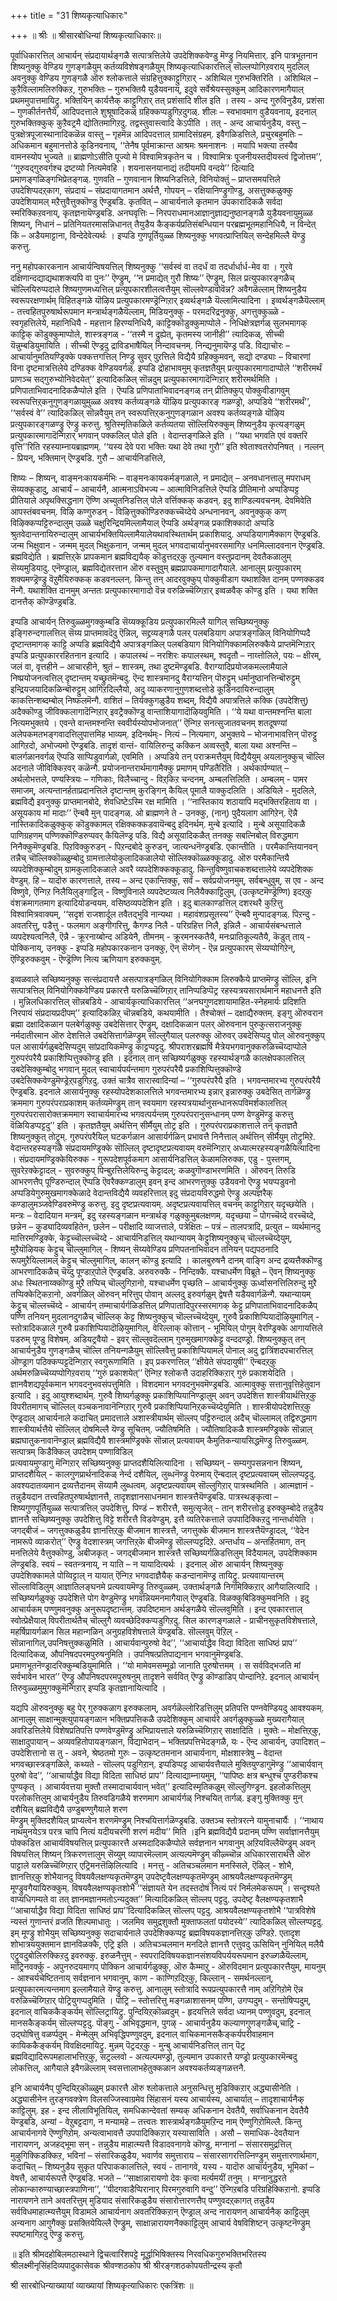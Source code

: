 +++
title = "31 शिष्यकृत्याधिकारः"

+++
॥ श्रीः ॥ श्रीसारबोधिन्यां शिष्यकृत्याधिकारः॥  
  
पूर्वाधिकारत्तिल् आचार्यन् संप्रदायार्थङ्गळै सत्पात्रत्तिलेये उपदेशिक्कवेण्डु मॆण्ड्रु नियमित्तार्. इनि पात्रभूतनान शिष्यनुक्कु वेण्डिय गुणङ्गळैयुम् कर्तव्यविशेषङ्गळैयुम् शिष्यकृत्याधिकारत्तिल् सॊल्लप्पोगिऱवराय् मुदलिल् अवनुक्कु वेण्डिय गुणङ्गळै ऒरु श्लोकत्ताले संग्रहित्तुक्काट्टुगिऱार् - अशिथिल गुरुभक्तिरिति । अशिथिल – कुऱैविल्लामलिरुक्किऱ, गुरुभक्तिः – गुरुभक्तियै युडैयवनाय्, इदुवे सर्वेश्रेयस्सुक्कुम् आदिकारणमागैयाल् प्रथममुपात्तमायिट्रु. भक्तियिन् कार्यत्तैक् काट्टुगिऱार् तत् प्रशंसादि शील इति । तस्य - अन्द गुरुविनुडैय, प्रशंसा – गुणकीर्तनत्तैये, आदिपदत्ताले शुश्रूषादिकळ् ग्रहिक्कप्पडुगिऱदुगळ्. शीलः – स्वभावमाग वुडैयवनाय्, इदनाल् गुरुभक्तिक्कुक् कुऱैवट्रमै द्योतितमागिऱदु. तद्वस्तुवास्त्वादि केऽपीति । तत् - अन्द आचार्यनुडैय, वस्तु – पुत्रक्षेत्रपूजास्थानादिकळॆन्न वास्तु – गृहमॆन्न आदिपदत्ताल् ग्रामादिसंग्रहम्. इवैगळिडत्तिले, प्रचुरबहुमतिः – अधिकमान बहुमानत्तोडे कूडिनवनाय्, ‘‘तेनैष पूर्वमाक्रान्त आश्रमः श्रमनाशनः । मयापि भक्त्या तस्यैव वामनस्योप भुज्यते ॥ ब्राह्मणोऽसीति पूज्यो मे विश्वामित्रकृतेन च । विश्वामित्रः पूजनीयस्तदीयस्त्वं द्विजोत्तम’’, ‘‘गुरुवद्गुरुवर्गश्च द्रष्टव्यो नित्यमेवहि । शयनासनयानाद्यं तदीयमपि वन्दये’’ दित्यादि प्रमाणङ्गळिङ्गभिप्रेतङ्गळ्. गुणवति – गुणवानान शिष्यनिडत्तिले, विनियोक्तुं – प्राप्तसमयत्तिले उपदेशिप्पदऱ्‌काग, संप्रदायं – संप्रदायागतमान अर्थत्तै, गोपयन् – रक्षियानिण्ड्रुगॊण्डु, असत्तुक्कळुक्कु उपदेशियामल् मऱैत्तुवैत्तुक्कॊण्डु ऎण्ड्रबडि. कृतवित् – आचार्यनाले कृतमान उपकारादिकळै सर्वदा स्मरिक्किऱवनाय्, कृतज्ञनायॆण्ड्रबडि. अनघवृत्तिः – निरपराधमानआज्ञानुज्ञाद्यनुष्ठानङ्गळै युडैयवनायुमुळ्ळ शिष्यन्, निधानं – प्रतिनियतरमासन्निधानत् तैयुडैय कैङ्कर्यप्रतिसंबन्धियान परब्रह्मभूतमहानिधियै, न विन्देत् किं – अडैयमाट्टाना, विन्देदेवेत्यर्थः । इप्पडि गुणपूर्तियुळ्ळ शिष्यनुक्कु भगवत्प्राप्तियिल् सन्देहमिल्लै यॆण्ड्रु करुत्तु.  
  
ननु महोपकारकनान आचार्यन्विषयत्तिल् शिष्यनुक्कु ‘‘सर्वस्वं वा तदर्धं वा तदर्धार्धार्ध-मेव वा । गुरवे दक्षिणान्दद्याद्यथाशक्त्यपि वा पुनः’’ ऎण्ड्रुम्, ‘‘न प्रमाद्येत् गुरौ शिष्यः’’ ऎण्ड्रुम्, सिल प्रत्युपकारङ्गळैच् चॊल्लियिरुप्पदाले शिष्यगुणमध्यत्तिल् प्रत्युपकारशीलत्वत्तैयुम् सॊल्लवेण्डावोवॆन्न? अवैगळॆल्लाम् शिष्यनुडैय स्वरूपरक्षणार्थम् विहितङ्गळे यॊऴिय प्रत्युपकारमण्ड्रॆन्गिऱार् इव्वर्थङ्गळै यॆल्लामित्यादिना । इव्वर्थङ्गळैयॆल्लाम् - तत्त्वहितपुरुषार्थरूपमान मन्त्रार्थङ्गळैयॆल्लाम्, मिडियनुक्कु - परमदरिद्रनुक्कु, अगत्तुक्कुळ्ळे - स्वगृहत्तिलेये, महानिधियै - महत्तान हिरण्यनिधियै, काट्टिक्कॊडुक्कुमाप्पोले - निधिक्षेत्रज्ञर्गळ् सुलभमागक् काट्टिक् कॊडुक्कुमाप्पोले, शास्त्रङ्गळ् - ‘‘तस्मै न द्रुह्येत्, कृतमस्य जानीही’’ त्यादिकळ्, सीच्ची यॆन्नुम्बडियुमायिति । सीच्ची ऎण्ड्रदु द्राविडभाषैयिल् निन्दावचनम्. निन्द्यनुमायॆण्ड्र पडि. विद्याचोरः – आचार्यानुमतियण्ड्रिक्के पक्कत्तगत्तिल् निण्ड्रु सुवर् पुऱत्तिले विद्यैयै ग्रहिक्कुमवन्, सद्यो दण्ड्याः – विचारणां विना दृष्टमात्रत्तिलेये दण्डिक्क वेण्डियवर्गळ्. इप्पडि द्रोहाभावमुम् कृतज्ञतैयुम् प्रत्युपकारमागादाप्पोले ‘‘शरीरमर्थं प्राणञ्च सद्गुरुभ्योनिवेदयेत्’’ इत्यादिकळिल् सॊन्नदुम् प्रत्युपकारमागादॆन्गिऱार् शरीरमर्थमिति । प्रणिपाताभिवादनादिकळैप्पोले इति । ऎप्पडि प्रणिपाताभिवादनङ्गळ् तन् प्रीतिक्कुप् पोक्कुवीडागवुम् स्वरूपत्तिऱ्‌कनुगुणङ्गळायुमुळ्ळ अवश्य कर्तव्यङ्गळे यॊऴिय प्रत्युपकारङ् गळण्ड्रो, अप्पडिये ‘‘शरीरमर्थं’’, ‘‘सर्वस्वं वे’’ त्यादिकळिल् सॊन्नवैयुम् तन् स्वरूपत्तिऱ्‌कनुगुणङ्गळान अवश्य कर्तव्यङ्गळे यॊऴिय प्रत्युपकारङ्गळण्ड्रु ऎण्ड्रु करुत्तु. श्रुतिस्मृतिकळिले कर्तव्यतया सॊल्लियिरुक्कुम् शिष्यनुडैय कृत्यङ्गळुम् प्रत्युपकारमागादॆन्गिऱार् भगवान् पक्कलिल् पोले इति । वेदान्तङ्गळिले इति । ‘‘यथा भगवति एवं वक्तरि वृत्ति’’रिति रहस्याम्नायब्राह्मणम्. ‘‘यस्य देवे परा भक्तिः यथा देवे तथा गुरौ’’ इति श्वेताश्वतरोपनिषत् । नल्लन् - प्रियन्, भक्तिमान् ऎण्ड्रबडि. गुरौ – आचार्यनिडत्तिले,  
  
शिष्यः – शिष्यन्, वाङ्मनःकायकर्मभिः – वाङ्मनःकायकर्मङ्गळाले, न प्रमाद्येत् – अनवधानत्तालु मपराधम् सॆय्यक्कूडादु, आचार्यं – आचार्यनै, आत्मनाऽविभज्य – आत्माविनिडत्तिले ऎप्पडि प्रीतिमानो अप्पडिप्पट्ट प्रीतियाले अपृथक्सिद्धनाग ऎण्णि अच्युतनिडत्तिल् पोले वर्त्तिक्कक् कडवन्. इदु शाण्डिल्यवचनम्. देवमिवेति आपस्तंबवचनम्. विऴि कण्गुरुडन् - विऴित्तुक्कॊण्डिरुक्कच्चॆय्देये अन्धनानवन्, अवनुक्कुक् कण् विऴिक्कप्पट्टिरुन्दालुम् उळ्ळे चक्षुरिन्द्रियमिल्लामैयाल् ऎप्पडि अर्थङ्गळ् प्रकाशिक्कादो अप्पडि श्रुतवेदान्तनायिरुन्दालुम् आचार्यभक्तियिल्लामैयालेयथावस्थितार्थम् प्रकाशियादु. अप्पडियागामैक्काग ऎण्ड्रबडि. जन्म भिक्षुवान - जन्मम् मुदल् भिक्षुकनान, जन्मम् मुदल् भगवदाचार्यानुभवरसमागिऱ धनमिल्लादवनान ऎण्ड्रबडि. ब्रह्मविद्येति । ब्रह्मत्तिऱ्‌के प्रापकमान ब्रह्मविद्ययैक् कॊडुत्तदऱ्‌कु तुल्यमान वस्तुप्रदानम् देवतैकळालुम् सॆय्यमुडियादु. एनॆण्ड्राल्, ब्रह्मविद्येतरत्तान ऒरु वस्तुवुम् ब्रह्मप्रापकमागादागैयाले. आनालुम् प्रत्युपकारम् शक्यमण्ड्रॆण्ड्रु वॆऱुमैयिरुक्कक् कडवनल्लन्. किन्तु तन् आदरवुक्कुप् पोक्कुवीडाग यथाशक्ति दानम् पण्णक्कडव नॆन्गै. यथाशक्ति दानमुम् अन्ततः प्रत्युपकारमागादो वॆन्न वरुळिच्चॆय्गिऱार् इव्वळवैक् कॊण्डु इति । यथा शक्ति दानत्तैक् कॊण्डॆण्ड्रबडि.  
  
इप्पडि आचार्यन् तिरुवुळ्ळमुगक्कुम्बडि सॆय्यक्कूडिय प्रत्युपकारमिल्लै यागिल् सच्छिष्यनुक्कु इङ्गिरुन्दगालत्तिल् सॆय्य प्राप्तमावदॆदु ऎन्निल्, सद्द्रव्यङ्गळै पलर् पलबडियाग अपात्रङ्गळिल् विनियोगिप्पदै दृष्टान्तमागक् काट्टि अप्पडि ब्रह्मविद्यैयै अपात्रङ्गळिल् पलबडियाग विनियोगिक्कामलिरुक्कैये प्राप्तमॆन्गिऱार् इप्पडि प्रत्युपकाररहितनान इत्यादि । कपालस्थं – नरशिरः कपालस्थम्, श्वदृतौ – नाय्त्तोलिले, पयः – क्षीरम्, जलं वा, वृत्तहीने – आचारहीने, श्रुतं – शास्त्रम्, तथा दुष्टमॆण्ड्रबडि. वैराग्यादिप्रयोजकमल्लामैयाले निष्प्रयोजनत्वत्तिल् दृष्टान्तम् यच्छ्रुतमॆन्बदु. ऎन्द शास्त्रमानदु वैराग्यत्तिन् पॊरुट्टुम् धर्मानुष्ठानत्तिन्बॊरुट्टुम् इन्द्रियजयादिकळिन्बॊरुट्टुम् आगिऱदिल्लैयो, अदु व्याकरणानुगुणशब्दत्तोडे कूडिनदायिरुन्दालुम् काकत्तिन्शब्दम्बोल् निष्फलमॆन्गै. वाशितं – तिर्यक्कुगळुडैय शब्दम्, विद्यैयै अपात्रत्तिले कक्कि (उपदेशित्तु) अदैक्कॊण्डु जीविक्कलागादॆन्गिऱार् इवट्रैक्कॊण्डु वान्ताशियागादॊऴियवुमिति । ‘‘ये यथा वान्तमश्नन्ति बाला नित्यमभुक्तये । एवन्ते वान्तमश्नन्ति स्ववीर्यस्योपभोजनात्’’ ऎन्गिऱ सनत्सुजातवचनम् शतदूषण्यां अलेपकमतभङ्गवादत्तिलुपात्तमिह भाव्यम्. इदिनर्थम्ः- नित्यं – नित्यमाग, अभुक्तये – भोजनाभावत्तिन् पॊरुट्टु आगिऱदो, अभोज्यमो ऎण्ड्रबडि. तादृशं वान्तं- वायिलिरुन्दु कक्किन अव्वस्तुवै, बाला यथा अश्नन्ति – बालर्गळानवर्गळ् ऎप्पडि साप्पिडुवार्गळो, एवमिति । अप्पडिये तन् पराक्रमत्तैयुम् विद्यैयैयुम् अयलानुक्कुच् चॊल्लि अदनाले जीविक्किऱवर् कळॆन्गै. प्रयोजनान्तरार्थमागामैक्कु प्रमाणम् पण्डितैरिति । अर्थकार्पण्यात् – अर्थलोभत्तले, पण्यस्त्रियः – गणिकाः, विलैच्चान्दु - विऱ्‌किऱ चन्दनम्, अम्बलत्तिलिति । अम्बलम् - पामर समाजम्, अत्यन्तानर्हताप्रदानत्तिले दृष्टान्तम् कुरङ्गिन् कैयिल् पूमालै याक्कुदलिति । अडियिले - मुदलिले, ब्रह्मविद्यै इवनुक्कु प्राप्तमानबोदे, शेवधिष्टेऽस्मि रक्ष मामिति । ‘‘नास्तिकाय शठायापि मद्भक्तिरहिताय वा । असूयकाय मां मादाः’’ ऎन्बवै मुन् पादङ्गळ्. ओ ब्राह्मणने ते - उनक्कु, (नान्) पुदैयलाग आगिऱेन्. ऎन्नै नास्तिकादिकळुक्कुक् कॊडुक्कामल् रक्षिक्कक्कडवायॆन्बदु इदिनर्थम्. मुन्बे इत्यादि । मुन्बे असूयादिकळै पाणिग्रहणम् पण्णिक्कॊण्डिरुप्पवर् कैयिलॆण्ड्र पडि. विद्यै असूयादिकळैत् तनक्कु सबत्निबोल् विरुद्धमाग निनैक्कुमॆण्ड्रबडि. पिऱविक्कुरुडन् - पिऱन्दबोदे कुरुडन्, जात्यन्धनॆण्ड्रबडि. एकान्तीति । परमैकान्तियानवन् तन्नैच् चॊल्लिक्कॊळ्ळुम्बोदु ग्रामत्तालेयोकुलादिकळालेयो सॊल्लिक्कॊळ्ळक्कूडादु. ऒरु परमैकान्तियै व्यपदेशिक्कुम्बोदुम् ग्रामकुलादिकळाले अवरै व्यपदेशिक्कक्कूडादु. किन्तुविष्णुवाचकशब्दत्तालेये व्यपदेशिक्क वेण्डुम्. हि – यादॊरु कारणत्ताले, तस्य – अन्द एकान्तिक्कु, सर्वं – सर्वप्रयोजनमुम्, सर्वबन्धुवुम्, स एव - अन्द विष्णुवे, ऎन्गिऱ निलैयिलुङ्गाट्टिल् - विष्णुविनाले व्यपदेष्टव्यत्व निलैयैक्काट्टिलुम्, (उत्कृष्टमॆण्ड्रॆण्णि) इदऱ्‌कु वंशक्रमागतमाग इत्यादियोडन्वयम्. वसिष्ठव्यपदेशिन इति । इदु बालकाण्डत्तिल् दशरथरै कुऱित्तु विश्वामित्रवाक्यम्, ‘‘सदृशं राजशार्दूल तवैतद्भुवि नान्यथा । महावंशप्रसूतस्य’’ ऎन्बवै मुन्पादङ्गळ्. पिऱन्दु - अवतरित्तु, पडैत्तु - फलमाग अङ्गीगरित्तु, कैगण्ड निलै - परिग्रहित्त निलै, इन्निलै - आचार्यसंबन्धत्ताले व्यपदेश्यत्वनिलै, ऎन्नै - क्रूरनाय्बोन्द अडियेनै, तीमनम् - क्रूरमनस्कतैयै, मनःप्रातिकूल्यतैयै, कॆडुत् ताय् - पोक्किनाय्, उनक्कु - इप्पडि महोपकारकनान उनक्कु, ऎन् सॆय्गेन् - ऎन्न प्रत्युपकारम् सॆय्यप्पोगिऱेन्, ऎण्ड्रिरुक्कवुम् - ऎण्ड्रॆण्णि नित्य ऋणियाग इरुक्कवुम्.  
  
इव्वळवाले सच्छिष्यनुक्कु सत्संप्रदायत्तै असत्पात्रङ्गळिल् विनियोगिक्काम लिरुक्कैये प्राप्तमॆण्ड्रु सॊल्लि, इनि सत्पात्रत्तिल् विनियोगिक्कवेण्डिय प्रकारत्तै यरुळिच्चॆय्गिऱार् तानिप्पडिप्पॆट्र रहस्यत्रयसारार्थमान महाधनत्तै इति । मुन्निलधिकारत्तिल् सॊन्नबडिये - आचार्यकृत्याधिकारत्तिल् ‘‘अनघगुणदशायामाहित-स्नेहमार्यः प्रदिशति निरपायं संप्रदायप्रदीपम्’’ इत्यादिकळिऱ्‌ चॊन्नबडिये, कथयामीति । तैश्चोक्तं – दक्षाद्यैरुक्तम्. इङ्गु ऒरुवरान ब्रह्मा दक्षादिकळान पलबेर्गळुक्कु उबदेसित्तार् ऎण्ड्रुम्, दक्षादिकळान पलर् ऒरुवनान पुरुकुत्सराजनुक्कु नर्मदातीरमान ऒरु देशत्तिले उबदेसित्तार्गळॆण्ड्रुम् सॊल्लुगैयाल् पलरुक्कु ऒरुवर् उबदेसिप्पदु पोल् ऒरुवनुक्कुप् पल आसार्यर्गळुबदेसिप्पदुम् सांप्रदायिकमॆण्ड्रु काट्टप्पट्टदु. श्रीपराशरब्रह्मर्षि मैत्रेयभगवानुक्करुळिच्चॆय्दाप्पोले गुरुपरंपरैयै प्रकाशिप्पित्तुक्कॊण्डु इति । इदनाल् तान् सच्छिष्यर्गळुक्कु रहस्यार्थङ्गळै कालक्षेपकालत्तिल् उबदेसिक्कुम्बोदु भगवान् मुदल् स्वाचार्यपर्यन्तमाग गुरुपरंपरैयै प्रकाशिप्पित्तुक्कॊण्डे उबदेसिक्कवेण्डुमॆण्ड्रेऱ्‌पडुगिऱदु. उक्तं चात्रैव सारास्वादिन्यां – ‘‘गुरुपरंपरैयै इति । भगवन्तमारभ्य गुरुपरंपरैयै ऎण्ड्रबडि. इदनाले आसार्यनुक्कु रहस्योपदेशकालत्तिले भगवन्तमारभ्य इन्नार् इन्नारुक्कु उबदेसित् तार्गळॆण्ड्रु क्रममाग गुरुपरंपराप्रकाशम् कर्तव्यमॆण्ड्रुम् तान् स्वयमाग रहस्यत्रयार्थानुसन्धानरूपविमर्शकालत्तिल् गुरुपरंपरासारोक्तक्रममाग स्वाचार्यमारभ्य भगवत्पर्यन्तम् गुरुपरंपरानुसन्धानम् पण्ण वेण्डुमॆण्ड्रु करुत्तु वॆळियिडप्पट्टदु’’ इति । कृतज्ञतैयुम् अर्थत्तिन् सीर्मैयुम् तोट्र इति । गुरुपरंपराप्रकाशत्ताले तन् कृतज्ञतै शिष्यनुक्कुत् तोट्रुम्. गुरुपरंपरैयिल् घटकर्गळान आसार्यर्गळिन् प्रभावत्तै निनैत्ताल् अर्थत्तिन् सीर्मैयुम् तोट्रुमिऱे. वेदान्तरहस्यङ्गळै संप्रदायमण्ड्रिक्के सॊल्लिल् दृष्टादृष्टप्रत्यवायम् वरुमॆन्गिऱार् अध्यात्मरहस्यङ्गळैयित्यादिना । संप्रदायमण्ड्रिक्केयिरुक्क - गुरूपदेशपूर्वकमाग आसार्यनिडत्तिल् केळामलिरुक्क, एडु - पुस्तगम्, सुवरेऱक्केट्टादल् - सुवरुक्कुप् पिन्बुऱत्तिलेयिरुन्दु केट्टादल्; कळवुगॊण्डाभरणमिति । ऒरुवन् तिरुडि आभरणत्तैप् पूण्डिरुन्दाल् ऎप्पडि ऎवरैक्कण्डालुम् इवन् इन्द आभरणत्तुक्कु उडैयवनो ऎण्ड्रु भयप्पडुवनो अप्पडियेगुरुमुखमागक्केळादे वेदान्तविद्यैयै व्यवहरित्ताल् इदु संप्रदायविरुद्धमो ऎण्ड्रु अल्पज्ञरैक् कण्डालुमञ्जवेण्डिवरुमॆण्ड्रु करुत्तु. इदु दृष्टप्रत्यवायम्. अदृष्टप्रत्यवायत्तिल् वचनम् काट्टुगिऱार् यदृच्छयेति । मन्त्रः – वेदादियान मन्त्रम्, इदु रहस्यङ्गळान मन्त्रार्थङ् गळुक्कुमुबलक्षणम्. यदृच्छया – पोगच्चॆय्दे वरच्चॆय्दे, छन्नेन – कुड्यादिव्यवहितेन, छलेन – परीक्षादि व्याजत्ताले, पत्रेक्षितः – पत्रं – तालपत्रादि, प्रत्युत – व्यर्थमानदु मात्तिरमण्ड्रिक्के, केट्टुच्चॊल्लच्चॆय्दे - आचार्यनिडत्तिल् यथान्यायम् केट्टुशिष्यनुक्कुच् चॊल्लच्चॆय्देयुम्, मुऱैयॊऴियक् केट्टुच् चॊल्लुमागिल् - शिष्यन् सॆय्यवेण्डिय प्रणिपतनाभिवादन तनियन् पद्यपठनादि रूपमुऱैयिल्लामल् केट्टुच् चॊल्लुमागिल्, कालन् कॊण्डु इत्यादि । कालबुरुषनै दानम् वाङ्गि अन्द द्रव्यत्तैक्कॊण्डु आभरणादिकळैच् चॆय्दु पूण्डाऱ्‌पोले ऎण्ड्रबडि. अरुवरुक्कै - निन्दिक्कै. यश्चाधर्मेण विब्रूते – ऎवन् शिष्यनुक्कु अधः स्थितनाय्क्कॊण्डु मुऱै तप्पिच् चॊल्लुगिऱानो, यश्चाधर्मेण पृच्छति – आचार्यनुक्कु ऊर्ध्वासनत्तिलिरुन्दु मुऱै तप्पिक्केट्किऱानो, अवर्गळिल् ऒरुवन् मरित्तुप् पोवान् अल्लदु इरुवर्गळुम् द्वेषत्तै यडैयवार्गळॆन्गै. यथान्यायम् केट्टुच् चॊल्लच्चॆय्दे - आचार्यन् तम्माचार्यर्गळिडत्तिल् प्रणिपातादिपुरस्सरमागक् केट्टु प्रणिपाताभिवादनादिकळैप् पण्णि तनियन् मुदलानदुगळैच् चॊल्लिक् केट्ट शिष्यनुक्कुच् चॊल्लच्चॆय्देयुम्, गुरुवै प्रकाशिप्पियादॊऴियुमागिल् - स्तोत्रादिकळाले गुरुवै प्रकाशिप्पियादॊऴियुमागिल्, वेरिल्लाक् कॊत्तान् - भूमियिल् पोगुम् वेरण्ड्रिक्के आगायत्तिले पडरुम् पूण्डु विशेषम्. अडियट्रवैयो - इवर् सॊल्लुवदॆल्लाम् गुरुमुखमागक्केट्टु वन्ददण्ड्रो. शिष्यनुक्कुत् तन् आचार्यनुडैय गुणङ्गळैच् चॊल्लि तनियन्गळैयुम् सॊल्लिवैत्तु प्रकाशिप्पियामल् पोनाल् अदु द्वात्रिंशदपचारत्तिल् ऒण्ड्राग पठिक्कप्पट्टदॆन्गिऱार् स्वगुरूणामिति । इप् प्रकरणत्तिल् ‘‘क्षीयेते संपदायुषी’’ ऎन्बदऱ्‌कु अर्थमरुळिच्चॆय्यप्पोगिऱवराय् ‘‘गुरुं प्रकाशयेत्’’ ऎन्गिऱ श्लोकत्तै उदाहरिक्किऱार् गुरुं प्रकाशयेदिति । ज्ञानवैशद्यपूर्वकमान भगवदनुभवसंपत्तुमिति । विशदमान भगवदनुभवमॆण्ड्रबडि. आत्मावुक्कु सत्तानुवृत्तिहेतुवान इत्यादि । इदु आयुश्शब्दार्थम्. गुरुवै शिष्यर्गळुक्कु प्रकाशिप्पियानिण्ड्रालुम् अवन् उपदेशित्त शास्त्रीयार्थत्तिऱ्‌कु विपरीतमागच् चॊल्लिल् वञ्चकनावानॆन्गिऱार् गुरुवै प्रकाशिप्पियानिऱ्‌कच्चॆय्देयुमिति । शास्त्रीयोपदेशत्तिऱ्‌कु ऎण्ड्रदाल् आचार्यनाले कदाचित् प्रमादत्ताले अशास्त्रीयार्थम् सॊल्लप् पट्टिरुन्दाल् अदैच् चॊल्लामल् तद्विरुद्धमाग शास्त्रीयार्थत्तैये सॊल्लिल् दोषमिल्लै यॆण्ड्रु सूचितम्. ज्यौतिषमिति । ज्यौतिषादिकळै शास्त्रमण्ड्रिक्के सॊन्नाल् ब्रह्मघातुकनावानॆण्ड्राल् ब्रह्मविद्यैयै शास्त्रमण्ड्रिक्के सॊन्नाल् प्रत्यवायम् कैमुतिकन्यायसिद्धमॆण्ड्रु तिरुवुळ्ळम्. सत्पात्रम् किडैक्किल् उपदेशम् पण्णाविडिल्  
प्रत्यवायमुण्डागु मॆन्गिऱार् सच्छिष्यनुक्कु प्राप्तदशैयिलित्यादिना । सच्छिष्यन् - सम्यगुपसन्ननान शिष्यन्, प्राप्तदशैयिल् - कालगुणप्रार्थनादिकळ् नेर्न्द दशैयिल्, लुब्धनॆण्ड्रु पेरुमाय् ऎन्बदाल् दृष्टप्रत्यवायम् सॊल्लप्पट्टदु. अवश्यदातव्यमान द्रव्यत्तैदानम् सॆय्यामै लुब्धत्वम्. अदृष्टप्रत्यवायम् सॊल्लुगिऱार् पात्रस्थमिति । आत्मज्ञानं - तन्नुडैयदान तत्त्वहितपुरुषार्थज्ञानत्तै, तादृशज्ञानसाधनमान शास्त्रत्तैयॆण्ड्रबडि. पात्रस्थङ्कृत्वा – शिष्यगुणपूर्तियुळ्ळ सत्पात्रत्तिल् उपदेशित्तु, पिण्डं – शरीरत्तै, समुत्सृजेत् - तान् शरीरत्तोडु इरुक्कुम्बोदे तन्नुडैय ज्ञानत्तै सच्छिष्यनुक्कु उपदेशित्तु विट्टे शरीरत्तै विडवेण्डुम्. इत्तै व्यतिरेकत्ताले उपपादिक्किऱदु नान्तर्धायेति । जगद्बीजं – जगत्तुक्कळुडैय ज्ञानत्तिऱ्‌कु बीजमान शास्त्रत्तै, जगत्तुक्के बीजमान शास्त्रत्तैयॆण्ड्रादल्, ‘‘वेदेन नामरूपे व्याकरोत्’’ ऎण्ड्रु वेदशास्त्रम् जगत्तिऱ्‌के बीजमॆण्ड्रु सॊल्लप्पट्टदिऱे. अन्तर्धाय – अन्तर्हितमाग, तन् मनत्तिलेये वैत्तुक्कॊण्डु, अबीजकृत् - जगद्बीजमान शास्त्रत्तै सच्छिष्यर्गळिडत्तिलुम् विदैयामल्, उपदेशिक्काम लॆण्ड्रबडि. स्वयं – स्वतन्त्रनाय्, न याति – न यायादित्यर्थः । इदनाल् ऒरु आचार्यन् शिष्यनुक्कु उपदेशिक्कामले पोय्विट्टाल् न यायात् ऎन्गिऱ भगवदाज्ञैयैक् कडन्दानामॆण्ड्र तायिट्रु. प्रत्यवायान्तरम् सॊल्लाविडिलुम् आज्ञातिलङ्घनमे प्रत्यवायमॆण्ड्रु तिरुवुळ्ळम्. उक्तार्थङ्गळै निगमिक्किऱार् आगैयालित्यादि । सच्छिष्यर्गळुक्कु उपदेशित्ते पोग वेण्डुमॆण्ड्रु भगवन्नियमनमागैयाल् ऎण्ड्रबडि. विळक्कुबिडिक्कुमवनिति । इदु आचार्यकम् पण्णुमवनुक्कु अनुरूपदृष्टान्तम्. उपदिष्टमान अर्थङ्गळैये सॊल्लवुमिति । इन्द एवकारत्ताल् स्वोत्प्रेक्षैयाल् विपरीतार्थतैच् चॊल्लुगै व्यवच्छेदिक्कप्पडुगिऱदु. सिल कारणङ्गळाले - प्राचीनसुकृतविशेषत्ताले, महर्षिप्रायर्गळान सिल महान्गळिन् अनुग्रहविशेषत्ताले यॆण्ड्रबडि. सॊल्लवुम् पॆऱिल् - सॊन्नानागिल्,उपनिषत्तुक्कळुमिति । आचार्यवान्पुरुषो वेद’’, ‘‘आचार्याद्धैव विद्या विदिता साधिष्ठं प्राप’’ दित्यादिकळ्, औपनिषदपरमपुरुषनुमिति । उपनिषत्प्रतिपाद्यनान भगवानुमॆण्ड्रबडि. प्रमाणभूतनॆण्ड्रादरिक्कुम्बडियुमामिति । ‘‘यो मामेवमसम्मूढो जानाति पुरुषोत्तमम् । स सर्वविद्भजति मां सर्वभावेन भारत’’ ऎण्ड्रु औपनिषदपरमपुरुषनुम् तादृशने सर्ववित् ऎण्ड्रु कॊण्डाडिप् पोन्दानिऱे. इदनाल् आचार्यन् तिरुवुळ्ळमुमुगक्कुमॆन्गिऱार् इप्पडि कृतज्ञानायित्यादि ।  
  
यद्यपि ऒरुवनुक्कु बहु पेर् गुरुक्कळाग इरुक्कलाम्, अवर्गळॆल्लोरिडत्तिलुम् प्रतिपत्ति पण्नवेण्डियदु आवश्यकम्. आनालुम् साक्षान्मुक्त्युपायङ्गळान भक्तिप्रपत्तिकळै उपदेशिक्कुम् आचार्यरे अवर्गळुक्कुळ्ळे मुख्यरागैयाल् अवरिडत्तिलेये विशेषप्रतिपत्ति पण्णवेण्डुमॆण्ड्रु अभिप्रायत्ताले यरुळिच्चॆय्गिऱार् साक्षादिति । मुक्तेः – मोक्षत्तिऱ्‌कु, साक्षादुपायान् – अव्यवहितोपायङ्गळान, विद्याभेदान् – भक्तिप्रपत्तिभेदङ्गळै, यः - ऎन्द आचार्यन्, उपादिशत् – उपदेशित्तानो स तु - अवने, श्रेष्ठतमो गुरुः – उत्कृष्टतमनान आचार्यनाग, मोक्षशास्त्रेषु – वेदान्त भगवच्छास्त्रङ्गळिले, कथ्यते - सॊल्लप् पडुगिऱान्. इप्पडिप्पट्ट आचार्यवत्तैयाले मुक्तियुण्डागुमॆण्ड्रु ‘‘आचार्यवान् पुरुषो वेद’’, ‘‘आचार्याद्धैव विद्या विदिता साधिष्ठं प्राप’’ दित्याद्याम्नायमुम्, ‘‘पापिष्ठः क्षत्र बन्धुश्च पुण्डरीकश्च पुण्यकृत् । आचार्यवत्तया मुक्तौ तस्मादाचार्यवान् भवेत्’’ इत्यादिस्मृतिकळुम् सॊल्लुगिण्ड्रन. इहलोकत्तिलुम् परलोकत्तिलुम् आचार्यनुडैय तिरुवडिगळैये शरणमाग आचार्यर्गळ् निश्चयित् तार्गळ्. इङ्गु मुक्तिक्कु मुन् दशैयिल् ब्रह्मविद्यैयै उण्डुबण्णुगैयाले शरण  
मॆण्ड्रुम् मुक्तिदशैयिल् प्राप्यत्वेन शरणमॆण्ड्रुम् निश्चयित्तार्गळॆण्ड्रबडि. उक्तञ्च स्तोत्ररत्ने यामुनाचार्यैः । ‘‘नाथाय नाथमुनयेऽत्र परत्र चापि नित्यं यदीयचरणौ शरणं मदीय’’ मिति ।इनि ब्रह्मविद्यैयै प्रदानम् पण्णि सर्वाज्ञानत्तैयुम् पोक्कडित्त आचार्यविषयत्तिल् प्रत्युपकारत्तै अस्मदादिकळैप्पोले सर्वज्ञनान भगवानुम् अऱियविल्लैयॆण्ड्रुम् अवन् विषयत्तिल् शिष्यन् त्रिकरणत्तालुम् सॆय्युम् व्यापारमॆल्लाम् अत्यल्पमॆण्ड्रुम् कीऴ्च्चॊन्न अधिकारसारार्थत्तै ऒरु पाट्टाले यरुळिच्चॆय्गिऱार् एट्रिमनत्तॆऴिलित्यादि । मनत्तु - अतिचञ्चलमान मनस्सिले, ऎऴिल् - शोभै, ज्ञानत्तिऱ्‌कु शोभैयानदु विषयवैलक्षण्यकृतमॆण्ड्रुम् उपदेष्टृवैलक्षण्यकृतमॆण्ड्रुम् आश्रयवैलक्षण्यकृतमॆण्ड्रुम् मूण्ड्रुवगैयायिरुक्कुम्. विषयवैलक्षण्यकृतशोभै ‘‘संज्ञायते येन तदस्तदोषं नित्यं परं निर्मलमेकरूपम् । सन्दृश्यते वाप्यधिगम्यते वा तत् ज्ञानमज्ञानमतोऽन्यदुक्त’’ मित्यादिकळिल् सॊल्लप् पट्टदु. उपदेष्टृ वैलक्षण्यकृतशाभै ‘‘आचार्याद्धैव विद्या विदिता साधिष्ठं प्राप’’दित्यादिकळिल् सॊल्लप् पट्टदु. आश्रयवैलक्षण्यकृतशोभै ‘‘पात्रविशेषे न्यस्तं गुणान्तरं व्रजति शिल्पमाधातुः । जलमिव समुद्रशुक्तौ मुक्ताफलतां पयोदस्ये’’ त्यादिकळिल् सॊल्लप्पट्टदु. इम् मूण्ड्रु शोभैयुम् सच्छिष्यनुक्कु सदाचार्यनाले उपदेशिक्कप्पट्ट ब्रह्मविषयकज्ञानत्तिऱ्‌कु उण्डिऱे. एतादृश शोभात्रययुक्तमान ज्ञानविळक्कै, एट्रि इति । अतिचञ्चलमान मनदिले ज्ञानत्तै एत्तुवदु ऊसियिन् नुनियिल् मलैयै एट्रुवदुबोलिरुक्किऱदु इवरुक्कु. इरुळनैत्तुम् - स्वपरादिविषयकज्ञानसंशयविपर्ययरूपमान इरुळ्गळैयॆल्लाम्, माट्रिनवर्क्कु - अपुनरुदयमागप् पोक्किन आचार्यर्गळुक्कु, ऒरु कैम्माऱु - ऒरुविदमान प्रत्युपकारत्तैयुम्, मायनुम् - आश्चर्यचेष्टितनाय् सर्वज्ञनान भगवानुम्, काण - काण्गिऱदिऱ्‌कु, किल्लान् - समर्थनल्लान्, प्रत्युपकारमत्यन्तमाग इल्लामैयाले यॆण्ड्रु करुत्तु. आनालुम् स्तोत्रादि रूपप्रत्युपकारत्तै नाम् अऱिगिऱोमे ऎन्न वरुळिच्चॆय्गिऱार् पोट्रियुगप्पदुमिति । पोट्रि – स्तोत्तरित्तु मङ्गळाशासनम् पण्णि, उगप्पदुम् - सन्तोषिप्पदुम्, इदनाल् वाचिककैङ्कर्यम् सॊल्लिट्रायिट्रु. पुन्दियिऱ्‌कॊळ्वदुम् - हृदयत्तिले सर्वदा ध्यानम् पण्णुवदुम्, इदनाल् मानसकैङ्कर्यम् सॊल्लप्पट्टदु. पॊङ्गु - अभिवृद्धमान, पुगऴ् - आचार्यनुडैय कल्याणगुणङ्गळैच्,चाट्रि - उद्घोषित्तु वळर्प्पदुम् - मेन्मेलुम् अभिवृद्धिपण्णुवदुम्, इदनाल् वाचिकमानसकैङ्कर्यपरीवाहमान कायिककैङ्कर्यम् विवक्षिदमायिट्रु. मुन्नम् पॆट्रदऱ्‌कु - मुन्बु आचार्यनिडत्तिल् तान् पॆट्र ब्रह्मविद्यादिरूपमहालाभत्तिऱ्‌कु, सट्रल्लवो - अत्यल्पमण्ड्रो, तुल्यमान उपकारत्तै यण्ड्रो प्रत्युपकारमॆन्बदु लोकत्तिल्, आगैयाले इवैगळॆल्लाम् स्वसत्तालाभहेतुक्कळान अवश्यकर्तव्यङ्गळत्तनै.  
  
इनि आचार्यनैप् पुन्दियिऱ्‌कॊळ्ळुम् प्रकारत्तै ऒरु श्लोकत्ताले अनुसन्धित्तु मुडिक्किऱार् अद्ध्यासीनेति । अद्ध्यासीनेन तुरङ्गवक्त्रेण विलसज्जिस्वाग्रमेव सिंहासनं यस्य आचार्यस्य, आचार्यात् – तादृशाचार्यनैक् काट्टिलुम्. इह - इन्द लीलाविभूतियिल्, समधिकान्देवतां सम्यक् अधिकनान देवतैयै, सर्वाधिकनान देवतैयै यॆण्ड्रबडि, अन्यां - वेऱुबट्टदाग, न मन्यामहे – तत्त्वतः शास्त्रार्थङ्गळैयुमऱिन्द नाम् ऎण्णुगिऱोमिल्लै. किन्तु आचार्यनागवे ऎण्णुगिऱोम्. अन्यत्वाभावत्तै उपपादिक्किऱार् यस्यासाविति । असौ – समाधिक-देवतैयान नारायणन्, अजहद्भूमा सन् - तन्नुडैय माहात्म्यत्तै विडादवनागवे कॊण्डु, मग्नानां – संसारसमुद्रत्तिल् मुऴुगिक्किडक्किऱ, भविनां – संसारिकळुडैय, भवार्णव समुत्ताराय – संसारसागरत्तिल्निण्ड्रुम् समुत्तारणार्थमाग, कदाचित् – शिष्यनुडैय सुकृत परिपाककालत्तिले, स्वयं - तानागवे, यस्य - यादॊरु आचार्यनुडैय, भूमिकां – वेषत्तै, आचार्यरूपत्तै ऎण्ड्रबडि. भजते – ‘‘साक्षान्नारायणो देवः कृत्वा मर्त्यमयीं तनुम् । मग्नानुद्धरते लोकान्कारुण्याच्छास्त्रपाणिना’’, ’’पीदगवाडैप्पिरानार् पिरमगुरुवागि वन्दु’’ ऎन्गिऱबडि परिग्रहिक्किऱानो. इप्पडि नारायणने ताने अवतरित्तुम् मुडियाद संसारिकळुडैय संसारोत्तारणत्तैप् पण्णुवदऱ्‌कागत् तन्नुडैय सर्वविधमाहात्म्यत्तैयुम् विडामले आचार्यनाग अवतरिक्किऱान् ऎण्ड्राल् अन्द नारायणन् आचार्यनैक् काट्टिलुम् अन्यनाग आगुगैक्कु प्रसक्तियेयिल्लै ऎण्ड्रुम्, साक्षान्नारायणनैक्काट्टिलुम् आचार्य वेषविशिष्टन् उत्कृष्टनॆण्ड्रुम् स्पष्टमागिऱदु ऎण्ड्रु करुत्तु.  
  
॥ इति श्रीमदहोबिलमठास्थाने द्विचत्वारिंशपट्टे मूर्द्धाभिषिक्तस्य निरवधिकगुरुभक्तिभरितस्य श्रीलक्ष्मीनृसिंहदिव्यपादुकासेवक श्रीवण्शठकोप श्री श्रीरङ्गशठकोपयतीन्द्रस्य कृतौ  
  
श्री सारबोधिन्याख्यायां व्याख्यायां शिष्यकृत्याधिकारः एकत्रिंशः ॥